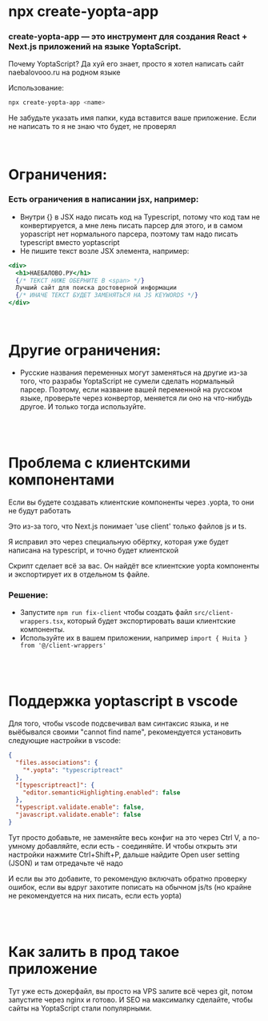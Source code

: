 # npx create-yopta-app

### create-yopta-app — это инструмент для создания React + Next.js приложений на языке YoptaScript.

Почему YoptaScript? Да хуй его знает, просто я хотел написать сайт naebalovooo.ru на родном языке


Использование:

```bash
npx create-yopta-app <name>
```

Не забудьте указать имя папки, куда вставится ваше приложение. Если не написать то я не знаю что будет, не проверял

<br>

# Ограничения:

### Есть ограничения в написании jsx, например:

- Внутри {} в JSX надо писать код на Typescript, потому что код там не конвертируется, а мне лень писать парсер для этого, и в самом yopascript нет нормального парсера, поэтому там надо писать typescript вместо yoptascript
- Не пишите текст возле JSX элемента, например:

```jsx
<div>
  <h1>НАЕБАЛОВО.РУ</h1>
  {/* ТЕКСТ НИЖЕ ОБЕРНИТЕ В <span> */}
  Лучший сайт для поиска достоверной информации
  {/* ИНАЧЕ ТЕКСТ БУДЕТ ЗАМЕНЯТЬСЯ НА JS KEYWORDS */}
</div>
```

<br>

# Другие ограничения:

- Русские названия переменных могут заменяться на другие из-за того, что разрабы YoptaScript не сумели сделать нормальный парсер. Поэтому, если название вашей переменной на русском языке, проверьте через конвертор, меняется ли оно на что-нибудь другое. И только тогда используйте.

<br><br>

# Проблема с клиентскими компонентами

Если вы будете создавать клиентские компоненты через .yopta, то они не будут работать

Это из-за того, что Next.js понимает 'use client' только файлов js и ts.

Я исправил это через специальную обёртку, которая уже будет написана на typescript, и точно будет клиентской

Скрипт сделает всё за вас. Он найдёт все клиентские yopta компоненты и экспортирует их в отдельном ts файле.

### Решение:

- Запустите `npm run fix-client` чтобы создать файл `src/client-wrappers.tsx`, который будет экспортировать ваши клиентские компоненты.
- Используйте их в вашем приложении, например `import { Huita } from '@/client-wrappers'`

<br><br>

# Поддержка yoptascript в vscode

Для того, чтобы vscode подсвечивал вам синтаксис языка, и не выёбывался своими "cannot find name", рекомендуется установить следующие настройки в vscode:

```json
{
  "files.associations": {
    "*.yopta": "typescriptreact"
  },
  "[typescriptreact]": {
    "editor.semanticHighlighting.enabled": false
  },
  "typescript.validate.enable": false,
  "javascript.validate.enable": false
}
```

Тут просто добавьте, не заменяйте весь конфиг на это через Ctrl V, а по-умному добавляйте, если есть - соединяйте. И чтобы открыть эти настройки нажмите Ctrl+Shift+P, дальше найдите Open user setting (JSON) и там отредачьте чё надо

И если вы это добавите, то рекомендую включать обратно проверку ошибок, если вы вдруг захотите пописать на обычном js/ts (но крайне не рекомендуется на них писать, если есть yopta)

<br><br>

# Как залить в прод такое приложение

Тут уже есть докерфайл, вы просто на VPS залите всё через git, потом запустите через nginx и готово. И SEO на максималку сделайте, чтобы сайты на YoptaScript стали популярными.
